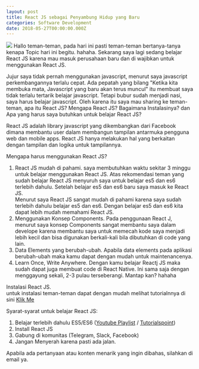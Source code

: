 ```yaml
---
layout: post
title: React JS sebagai Penyambung Hidup yang Baru
categories: Software Development
date: 2018-05-27T00:00:00.000Z
---
```

<img src="{{ site.baseurl }}/images/fulls/6.jpg" class="fit image">
Hallo teman-teman, pada hari ini pasti teman-teman bertanya-tanya kenapa Topic hari ini begitu. hahaha. Sekarang saya lagi sedang belajar React JS karena mau masuk perusahaan baru dan di wajibkan untuk menggunakan React JS.

Jujur saya tidak pernah menggunakan javascript, menurut saya javascript perkembangannya terlalu cepat. Ada pepatah yang bilang "Ketika kita membuka mata, Javascript yang baru akan terus muncul" itu membuat saya tidak terlalu tertarik belajar javascript. Tetapi bubur sudah menjadi nasi, saya harus belajar javascript. Oleh karena itu saya mau sharing ke teman-teman, apa itu React JS? Mengapa React JS? Bagaimana Instalasinya? dan Apa yang harus saya butuhkan untuk belajar React JS? 

React JS adalah library javascript yang dikembangkan dari Facebook dimana membantu user dalam membangun tampilan antarmuka pengguna web dan mobile apps. React JS hanya melakukan hal yang berkaitan dengan tampilan dan logika untuk tampilannya.

Mengapa harus menggunakan React JS?
1. React JS mudah di pahami.
    saya membutuhkan waktu sekitar 3 minggu untuk belajar menggunakan React JS. Atas rekomendasi teman yang sudah belajar React JS menyuruh saya untuk belajar es5 dan es6 terlebih dahulu. Setelah belajar es5 dan es6 baru saya masuk ke React JS.
    <br>
    Menurut saya React JS sangat mudah di pahami karena saya sudah terlebih dahulu belajar es5 dan es6. Dengan belajar es5 dan es6 kita dapat lebih mudah memahami React JS.
2. Menggunakan Konsep Components.
    Pada penggunaan React J, menurut saya konsep Components sangat membantu saya dalam develope karena membantu saya untuk memecah kode saya menjadi lebih kecil dan bisa digunakan berkali-kali bila dibutuhkan di code yang lain.
3. Data Elements yang berubah-ubah.
    Apabila data elements pada aplikasi berubah-ubah maka kamu dapat dengan mudah untuk maintenancenya.
4. Learn Once, Write Anywhere.
    Dengan kamu belajar Reactj JS maka sudah dapat juga membuat code di React Native. Ini sama saja dengan menggayung sekali, 2-3 pulau terseberangi. Mantap kan? hahaha

Instalasi React JS. <br>
untuk instalasi teman-teman dapat dengan mudah melihat tutorialnnya di sini <a href="https://reactjs.org/docs/add-react-to-a-new-app.html" target="_blank">Klik Me</a>

Syarat-syarat untuk belajar React JS:
1. Belajar terlebih dahulu ES5/ES6 (<a href="https://www.youtube.com/watch?v=2LeqilIw-28&list=PLillGF-RfqbZ7s3t6ZInY3NjEOOX7hsBv" target="_blank">Youtube Playlist</a>
    / <a href="https://www.tutorialspoint.com/es6/index.htm" target="_blank">Tutorialspoint</a>)
2. Install React JS
3. Gabung di komunitas (Telegram, Slack, Facebook)
4. Jangan Menyerah karena pasti ada jalan.

Apabila ada pertanyaan atau konten menarik yang ingin dibahas, silahkan di email ya. 